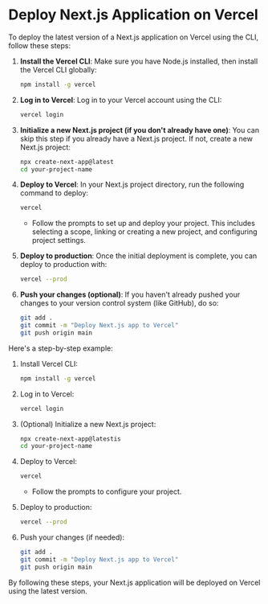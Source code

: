 # Deploy Next.js Application on Vercel

To deploy the latest version of a Next.js application on Vercel using the CLI, follow these steps:

1. **Install the Vercel CLI**:
   Make sure you have Node.js installed, then install the Vercel CLI globally:

   ```bash
   npm install -g vercel
   ```

2. **Log in to Vercel**:
   Log in to your Vercel account using the CLI:

   ```bash
   vercel login
   ```

3. **Initialize a new Next.js project (if you don't already have one)**:
   You can skip this step if you already have a Next.js project. If not, create a new Next.js project:

   ```bash
   npx create-next-app@latest
   cd your-project-name
   ```

4. **Deploy to Vercel**:
   In your Next.js project directory, run the following command to deploy:

   ```bash
   vercel
   ```

   - Follow the prompts to set up and deploy your project. This includes selecting a scope, linking or creating a new project, and configuring project settings.

5. **Deploy to production**:
   Once the initial deployment is complete, you can deploy to production with:

   ```bash
   vercel --prod
   ```

6. **Push your changes (optional)**:
   If you haven't already pushed your changes to your version control system (like GitHub), do so:
   ```bash
   git add .
   git commit -m "Deploy Next.js app to Vercel"
   git push origin main
   ```

Here's a step-by-step example:

1. Install Vercel CLI:

   ```bash
   npm install -g vercel
   ```

2. Log in to Vercel:

   ```bash
   vercel login
   ```

3. (Optional) Initialize a new Next.js project:

   ```bash
   npx create-next-app@latestis
   cd your-project-name
   ```

4. Deploy to Vercel:

   ```bash
   vercel
   ```

   - Follow the prompts to configure your project.

5. Deploy to production:

   ```bash
   vercel --prod
   ```

6. Push your changes (if needed):
   ```bash
   git add .
   git commit -m "Deploy Next.js app to Vercel"
   git push origin main
   ```

By following these steps, your Next.js application will be deployed on Vercel using the latest version.
